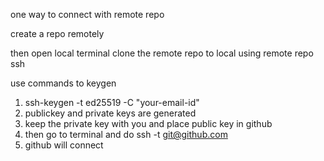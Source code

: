one way to connect with remote repo

create a repo remotely 


then open local terminal 
clone the remote repo to local using remote repo ssh

use commands to keygen
1. ssh-keygen -t ed25519 -C "your-email-id"
2. publickey and private keys are generated
3. keep the private key with you and place public key in github
4. then go to terminal and do 
      ssh -t git@github.com
5. github will connect
